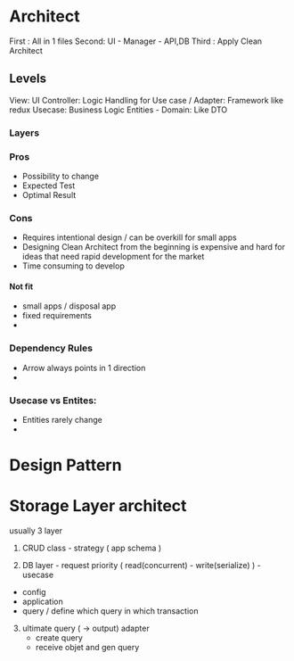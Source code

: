 # Architect

First : All in 1 files
Second: UI - Manager - API,DB
Third : Apply Clean Architect

## Levels

View: UI
Controller: Logic Handling for Use case / Adapter: Framework like redux
Usecase: Business Logic
Entities - Domain: Like DTO

### Layers

### Pros

- Possibility to change
- Expected Test
- Optimal Result

### Cons

- Requires intentional design / can be overkill for small apps
- Designing Clean Architect from the beginning is expensive and hard for ideas that need rapid development for the market
- Time consuming to develop

#### Not fit

- small apps / disposal app
- fixed requirements
-

### Dependency Rules

- Arrow always points in 1 direction
-

### Usecase vs Entites:

- Entities rarely change
-

# Design Pattern

# Storage Layer architect

usually 3 layer

1. CRUD class - strategy ( app schema )

2. DB layer - request priority ( read(concurrent) - write(serialize) ) - usecase

- config
- application
- query / define which query in which transaction

3. ultimate query ( -> output) adapter
   - create query
   - receive objet and gen query
